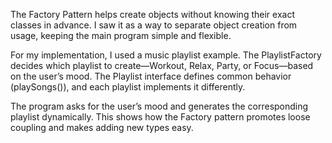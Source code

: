 The Factory Pattern helps create objects without knowing their exact classes in advance. I saw it as a way to separate object creation from usage, keeping the main program simple and flexible.

For my implementation, I used a music playlist example. The PlaylistFactory decides which playlist to create—Workout, Relax, Party, or Focus—based on the user’s mood. The Playlist interface defines common behavior (playSongs()), and each playlist implements it differently.

The program asks for the user’s mood and generates the corresponding playlist dynamically. This shows how the Factory pattern promotes loose coupling and makes adding new types easy.